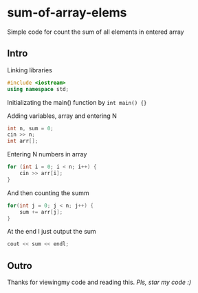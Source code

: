 # sum-of-array-elems
Simple code for count the sum of all elements in entered array

## Intro
Linking libraries 
```cpp
#include <iostream>
using namespace std;
```

Initializating the main() function by
`int main() {}`

Adding variables, array and entering N
```cpp
int n, sum = 0;
cin >> n;
int arr[];
```

Entering N numbers in array
```cpp
for (int i = 0; i < n; i++) {
    cin >> arr[i];
}
```

And then counting the summ
```cpp
for(int j = 0; j < n; j++) {
    sum += arr[j];
} 
```

At the end I just output the sum
```cpp
cout << sum << endl;
```

## Outro
Thanks for viewingmy code and reading this. 
_Pls, star my code :)_
    
